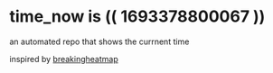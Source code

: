 # time_now is (( 1693378800067 ))

an automated repo that shows the currnent time

inspired by [breakingheatmap](https://github.com/breakingheatmap/breakingheatmap)